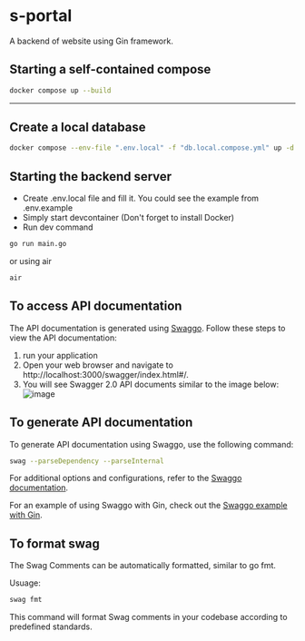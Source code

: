 # s-portal
A backend of website using Gin framework.

##  Starting a self-contained compose
```sh
docker compose up --build
```

---

## Create a local database
```bash
docker compose --env-file ".env.local" -f "db.local.compose.yml" up -d --build
```

## Starting the backend server
- Create .env.local file and fill it. You could see the example from .env.example
- Simply start devcontainer (Don't forget to install Docker)
- Run dev command
```bash
go run main.go
```
  or using air
```bash
air
```

## To access API documentation
The API documentation is generated using [Swaggo](https://github.com/swaggo/swag?tab=readme-ov-file). Follow these steps to view the API documentation:
1. run your application
2. Open your web browser and navigate to http://localhost:3000/swagger/index.html#/.
3. You will see Swagger 2.0 API documents similar to the image below:
![image](https://github.com/KANOMTHER/s-portal/assets/89908219/0dffadce-ab9f-47ba-b23e-61a43783b2e5)

## To generate API documentation
To generate API documentation using Swaggo, use the following command:
```bash
swag --parseDependency --parseInternal
```
For additional options and configurations, refer to the [Swaggo documentation](https://github.com/swaggo/swag?tab=readme-ov-file#swag-cli).

For an example of using Swaggo with Gin, check out the [Swaggo example with Gin](https://github.com/swaggo/swag/tree/master/example/celler).

## To format swag
The Swag Comments can be automatically formatted, similar to go fmt.

Usuage:
```bash
swag fmt
```
This command will format Swag comments in your codebase according to predefined standards.
